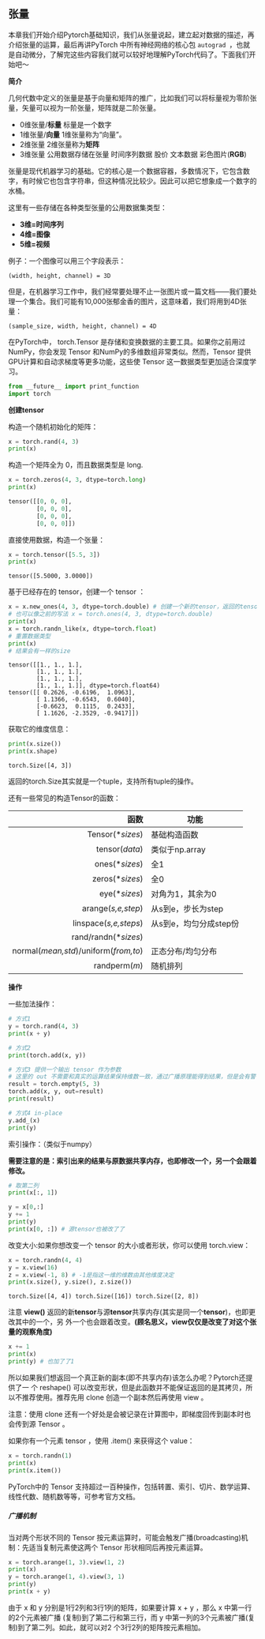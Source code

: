## 张量

本章我们开始介绍Pytorch基础知识，我们从张量说起，建立起对数据的描述，再介绍张量的运算，最后再讲PyTorch 中所有神经网络的核心包 `autograd `，也就是自动微分，了解完这些内容我们就可以较好地理解PyTorch代码了。下面我们开始吧～

**简介**

几何代数中定义的张量是基于向量和矩阵的推广，比如我们可以将标量视为零阶张量，矢量可以视为一阶张量，矩阵就是二阶张量。

- 0维张量/**标量** 标量是一个数字
- 1维张量/**向量**  1维张量称为“向量”。
- 2维张量  2维张量称为**矩阵**
- 3维张量 公用数据存储在张量 时间序列数据 股价 文本数据 彩色图片(**RGB**)

张量是现代机器学习的基础。它的核心是一个数据容器，多数情况下，它包含数字，有时候它也包含字符串，但这种情况比较少。因此可以把它想象成一个数字的水桶。

这里有一些存储在各种类型张量的公用数据集类型：

- **3维=时间序列**
- **4维=图像**
- **5维=视频**

例子：一个图像可以用三个字段表示：

```
(width, height, channel) = 3D
```

但是，在机器学习工作中，我们经常要处理不止一张图片或一篇文档——我们要处理一个集合。我们可能有10,000张郁金香的图片，这意味着，我们将用到4D张量：

```
(sample_size, width, height, channel) = 4D
```

在PyTorch中， torch.Tensor 是存储和变换数据的主要工具。如果你之前用过NumPy，你会发现 Tensor 和NumPy的多维数组非常类似。然而，Tensor 提供GPU计算和自动求梯度等更多功能，这些使 Tensor 这一数据类型更加适合深度学习。

```python
from __future__ import print_function
import torch
```

**创建tensor**

构造一个随机初始化的矩阵：

```python
x = torch.rand(4, 3) 
print(x)
```

构造一个矩阵全为 0，而且数据类型是 long.

```python
x = torch.zeros(4, 3, dtype=torch.long)
print(x)
```

```python
tensor([[0, 0, 0],
        [0, 0, 0],
        [0, 0, 0],
        [0, 0, 0]])
```

直接使用数据，构造一个张量：

```python
x = torch.tensor([5.5, 3]) 
print(x)
```

```
tensor([5.5000, 3.0000])
```

基于已经存在的 tensor，创建一个 tensor ：

```python
x = x.new_ones(4, 3, dtype=torch.double) # 创建一个新的tensor，返回的tensor默认具有相同的 torch.dtype和torch.device
# 也可以像之前的写法 x = torch.ones(4, 3, dtype=torch.double)
print(x)
x = torch.randn_like(x, dtype=torch.float)
# 重置数据类型
print(x)
# 结果会有一样的size
```

```
tensor([[1., 1., 1.],
        [1., 1., 1.],
        [1., 1., 1.],
        [1., 1., 1.]], dtype=torch.float64)
tensor([[ 0.2626, -0.6196,  1.0963],
        [ 1.1366, -0.6543,  0.6040],
        [-0.6623,  0.1115,  0.2433],
        [ 1.1626, -2.3529, -0.9417]])
```

获取它的维度信息：

```python
print(x.size())
print(x.shape)
```

```
torch.Size([4, 3])
```

返回的torch.Size其实就是一个tuple，⽀持所有tuple的操作。

还有一些常见的构造Tensor的函数：

|                                  函数 | 功能                   |
| ------------------------------------: | ---------------------- |
|                      Tensor(**sizes*) | 基础构造函数           |
|                        tensor(*data*) | 类似于np.array         |
|                        ones(**sizes*) | 全1                    |
|                       zeros(**sizes*) | 全0                    |
|                         eye(**sizes*) | 对角为1，其余为0       |
|                    arange(*s,e,step*) | 从s到e，步长为step     |
|                 linspace(*s,e,steps*) | 从s到e，均匀分成step份 |
|                  rand/randn(**sizes*) |                        |
| normal(*mean,std*)/uniform(*from,to*) | 正态分布/均匀分布      |
|                         randperm(*m*) | 随机排列               |

**操作**

一些加法操作：

```python
# 方式1
y = torch.rand(4, 3) 
print(x + y)

# 方式2
print(torch.add(x, y))

# 方式3 提供一个输出 tensor 作为参数
# 这里的 out 不需要和真实的运算结果保持维数一致，通过广播原理能得到结果，但是会有警告提示！
result = torch.empty(5, 3) 
torch.add(x, y, out=result) 
print(result)

# 方式4 in-place
y.add_(x) 
print(y)
```

索引操作：（类似于numpy）

**需要注意的是：索引出来的结果与原数据共享内存，也即修改一个，另一个会跟着修改。**

```python
# 取第二列
print(x[:, 1]) 
```

```python
y = x[0,:]
y += 1
print(y)
print(x[0, :]) # 源tensor也被改了了
```

改变大小:如果你想改变一个 tensor 的大小或者形状，你可以使用 torch.view：

```python
x = torch.randn(4, 4)
y = x.view(16)
z = x.view(-1, 8) # -1是指这一维的维数由其他维度决定
print(x.size(), y.size(), z.size())
```

```
torch.Size([4, 4]) torch.Size([16]) torch.Size([2, 8])
```

注意 **view()** 返回的新**tensor**与源**tensor**共享内存(其实是同一个**tensor**)，也即更改其中的一个，另 外一个也会跟着改变。**(**顾名思义，**view**仅仅是改变了对这个张量的观察⻆度**)**

```python
x += 1
print(x)
print(y) # 也加了了1
```

所以如果我们想返回一个真正新的副本(即不共享内存)该怎么办呢？Pytorch还提供了一 个 reshape() 可以改变形状，但是此函数并不能保证返回的是其拷贝，所以不推荐使用。推荐先用 clone 创造一个副本然后再使用 view 。

注意：使用 clone 还有一个好处是会被记录在计算图中，即梯度回传到副本时也会传到源 Tensor 。

如果你有一个元素 tensor ，使用 .item() 来获得这个 value：

```python
x = torch.randn(1) 
print(x) 
print(x.item())
```

PyTorch中的 Tensor 支持超过一百种操作，包括转置、索引、切片、数学运算、线性代数、随机数等等，可参考官方文档。

##### 广播机制

当对两个形状不同的 Tensor 按元素运算时，可能会触发广播(broadcasting)机制：先适当复制元素使这两个 Tensor 形状相同后再按元素运算。

```python
x = torch.arange(1, 3).view(1, 2)
print(x)
y = torch.arange(1, 4).view(3, 1)
print(y)
print(x + y)
```

由于 x 和 y 分别是1行2列和3行1列的矩阵，如果要计算 x + y ，那么 x 中第一行的2个元素被广播 (复制)到了第二行和第三行，⽽ y 中第⼀列的3个元素被广播(复制)到了第二列。如此，就可以对2 个3行2列的矩阵按元素相加。
